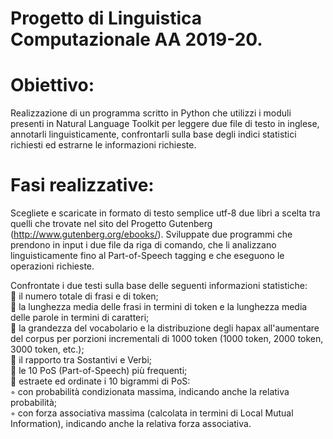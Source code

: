 # Progetto di Linguistica Computazionale AA 2019-20.

# Obiettivo:
Realizzazione di un programma scritto in Python che utilizzi i moduli presenti in Natural
Language Toolkit per leggere due file di testo in inglese, annotarli linguisticamente, confrontarli
sulla base degli indici statistici richiesti ed estrarne le informazioni richieste.

# Fasi realizzative:
Scegliete e scaricate in formato di testo semplice utf-8 due libri a scelta tra quelli che trovate nel
sito del Progetto Gutenberg (http://www.gutenberg.org/ebooks/).
Sviluppate due programmi che prendono in input i due file da riga di comando, che li analizzano
linguisticamente fino al Part-of-Speech tagging e che eseguono le operazioni richieste.

Confrontate i due testi sulla base delle seguenti informazioni statistiche: <br>
 il numero totale di frasi e di token; <br>
 la lunghezza media delle frasi in termini di token e la lunghezza media delle parole in
termini di caratteri; <br>
 la grandezza del vocabolario e la distribuzione degli hapax all'aumentare del corpus per
porzioni incrementali di 1000 token (1000 token, 2000 token, 3000 token, etc.); <br>
 il rapporto tra Sostantivi e Verbi; <br>
 le 10 PoS (Part-of-Speech) più frequenti; <br>
 estraete ed ordinate i 10 bigrammi di PoS: <br>
◦ con probabilità condizionata massima, indicando anche la relativa probabilità; <br>
◦ con forza associativa massima (calcolata in termini di Local Mutual Information),
indicando anche la relativa forza associativa.
